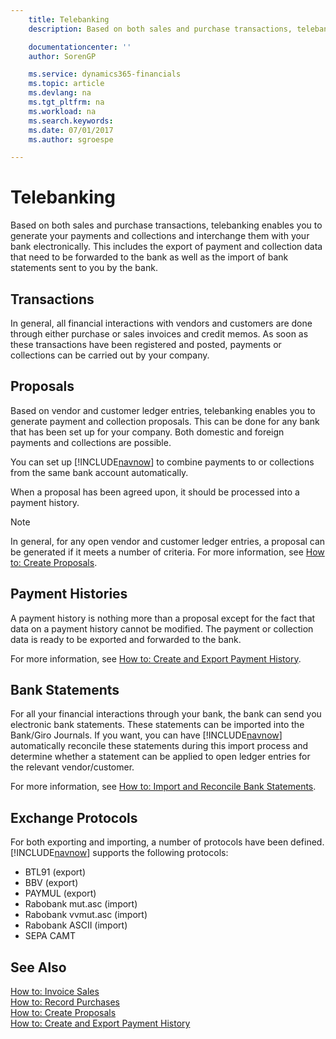 ```yaml
---
    title: Telebanking
    description: Based on both sales and purchase transactions, telebanking enables you to generate your payments and collections and interchange them with your bank electronically.

    documentationcenter: ''
    author: SorenGP

    ms.service: dynamics365-financials
    ms.topic: article
    ms.devlang: na
    ms.tgt_pltfrm: na
    ms.workload: na
    ms.search.keywords:
    ms.date: 07/01/2017
    ms.author: sgroespe

---
```

# Telebanking
Based on both sales and purchase transactions, telebanking enables you to generate your payments and collections and interchange them with your bank electronically. This includes the export of payment and collection data that need to be forwarded to the bank as well as the import of bank statements sent to you by the bank.  

## Transactions  
In general, all financial interactions with vendors and customers are done through either purchase or sales invoices and credit memos. As soon as these transactions have been registered and posted, payments or collections can be carried out by your company.  

## Proposals  
Based on vendor and customer ledger entries, telebanking enables you to generate payment and collection proposals. This can be done for any bank that has been set up for your company. Both domestic and foreign payments and collections are possible.  

You can set up [!INCLUDE[navnow](../../includes/navnow_md.md)] to combine payments to or collections from the same bank account automatically.  

When a proposal has been agreed upon, it should be processed into a payment history.  

> [!NOTE]  
>  In general, for any open vendor and customer ledger entries, a proposal can be generated if it meets a number of criteria. For more information, see [How to: Create Proposals](how-to-create-proposals.md).  

## Payment Histories  
A payment history is nothing more than a proposal except for the fact that data on a payment history cannot be modified. The payment or collection data is ready to be exported and forwarded to the bank.  

 For more information, see [How to: Create and Export Payment History](how-to-create-and-export-payment-history.md).  

## Bank Statements  
 For all your financial interactions through your bank, the bank can send you electronic bank statements. These statements can be imported into the Bank/Giro Journals. If you want, you can have [!INCLUDE[navnow](../../includes/navnow_md.md)] automatically reconcile these statements during this import process and determine whether a statement can be applied to open ledger entries for the relevant vendor/customer.  

 For more information, see [How to: Import and Reconcile Bank Statements](how-to-import-and-reconcile-bank-statements.md).  

## Exchange Protocols  
 For both exporting and importing, a number of protocols have been defined. [!INCLUDE[navnow](../../includes/navnow_md.md)] supports the following protocols:  

- BTL91 (export)  
- BBV (export)  
- PAYMUL (export)  
- Rabobank mut.asc (import)  
- Rabobank vvmut.asc (import)  
- Rabobank ASCII (import)  
- SEPA CAMT  

## See Also  
 [How to: Invoice Sales](../../sales-how-invoice-sales.md)   
 [How to: Record Purchases](../../purchasing-how-record-purchases.md)   
 [How to: Create Proposals](how-to-create-proposals.md)   
 [How to: Create and Export Payment History](how-to-create-and-export-payment-history.md)
